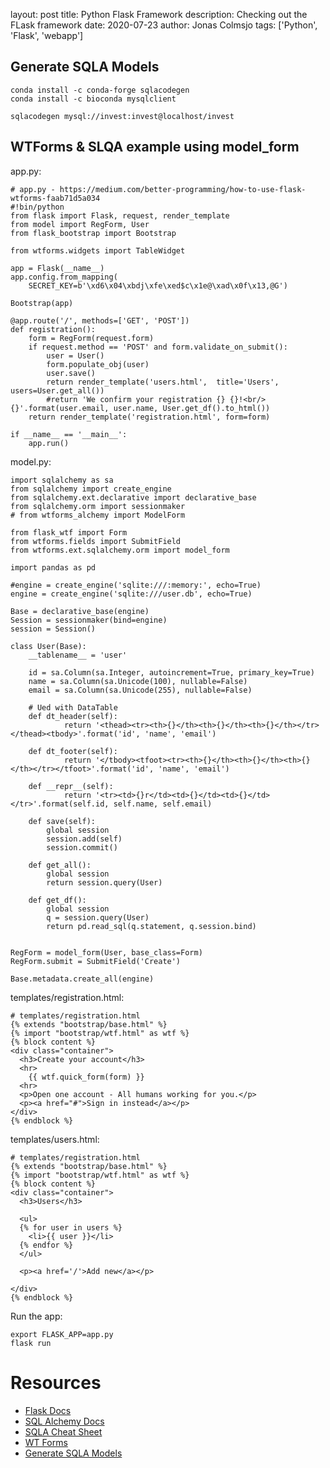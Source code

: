 layout: post
title: Python Flask Framework
description: Checking out the FLask framework
date: 2020-07-23
author: Jonas Colmsjo
tags: ['Python', 'Flask', 'webapp']


## Generate SQLA Models

```
conda install -c conda-forge sqlacodegen
conda install -c bioconda mysqlclient

sqlacodegen mysql://invest:invest@localhost/invest

```


## WTForms & SLQA example using model_form

app.py:

```
# app.py - https://medium.com/better-programming/how-to-use-flask-wtforms-faab71d5a034
#!bin/python
from flask import Flask, request, render_template
from model import RegForm, User
from flask_bootstrap import Bootstrap

from wtforms.widgets import TableWidget

app = Flask(__name__)
app.config.from_mapping(
    SECRET_KEY=b'\xd6\x04\xbdj\xfe\xed$c\x1e@\xad\x0f\x13,@G')

Bootstrap(app)

@app.route('/', methods=['GET', 'POST'])
def registration():
    form = RegForm(request.form)
    if request.method == 'POST' and form.validate_on_submit():
        user = User()
        form.populate_obj(user)
        user.save()
        return render_template('users.html',  title='Users', users=User.get_all())
        #return 'We confirm your registration {} {}!<br/>{}'.format(user.email, user.name, User.get_df().to_html())
    return render_template('registration.html', form=form)

if __name__ == '__main__':
    app.run()
```

model.py:

```
import sqlalchemy as sa
from sqlalchemy import create_engine
from sqlalchemy.ext.declarative import declarative_base
from sqlalchemy.orm import sessionmaker
# from wtforms_alchemy import ModelForm

from flask_wtf import Form
from wtforms.fields import SubmitField
from wtforms.ext.sqlalchemy.orm import model_form

import pandas as pd

#engine = create_engine('sqlite:///:memory:', echo=True)
engine = create_engine('sqlite:///user.db', echo=True)

Base = declarative_base(engine)
Session = sessionmaker(bind=engine)
session = Session()

class User(Base):
    __tablename__ = 'user'

    id = sa.Column(sa.Integer, autoincrement=True, primary_key=True)
    name = sa.Column(sa.Unicode(100), nullable=False)
    email = sa.Column(sa.Unicode(255), nullable=False)

    # Ued with DataTable
    def dt_header(self):
            return '<thead><tr><th>{}</th><th>{}</th><th>{}</th></tr></thead><tbody>'.format('id', 'name', 'email')

    def dt_footer(self):
            return '</tbody><tfoot><tr><th>{}</th><th>{}</th><th>{}</th></tr></tfoot>'.format('id', 'name', 'email')

    def __repr__(self):
            return '<tr><td>{}r</td><td>{}</td><td>{}</td></tr>'.format(self.id, self.name, self.email)

    def save(self):
        global session
        session.add(self)
        session.commit()

    def get_all():
        global session
        return session.query(User)

    def get_df():
        global session
        q = session.query(User)
        return pd.read_sql(q.statement, q.session.bind)


RegForm = model_form(User, base_class=Form)
RegForm.submit = SubmitField('Create')

Base.metadata.create_all(engine)
```

templates/registration.html:

```
# templates/registration.html
{% extends "bootstrap/base.html" %}
{% import "bootstrap/wtf.html" as wtf %}
{% block content %}
<div class="container">
  <h3>Create your account</h3>
  <hr>
    {{ wtf.quick_form(form) }}
  <hr>
  <p>Open one account - All humans working for you.</p>
  <p><a href="#">Sign in instead</a></p>
</div>
{% endblock %}
```

templates/users.html:

```
# templates/registration.html
{% extends "bootstrap/base.html" %}
{% import "bootstrap/wtf.html" as wtf %}
{% block content %}
<div class="container">
  <h3>Users</h3>

  <ul>
  {% for user in users %}
    <li>{{ user }}</li>
  {% endfor %}
  </ul>

  <p><a href='/'>Add new</a></p>

</div>
{% endblock %}
```

Run the app:

```
export FLASK_APP=app.py
flask run
```

# Resources

* [Flask Docs](https://flask.palletsprojects.com/en/1.1.x/)
* [SQL Alchemy Docs](https://www.sqlalchemy.org/)
* [SQLA Cheat Sheet](https://www.pythonsheets.com/notes/python-sqlalchemy.html)
* [WT Forms](https://wtforms.readthedocs.io/en/2.3.x/)
* [Generate SQLA Models](https://pypi.org/project/sqlacodegen/)
